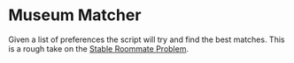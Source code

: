 # Museum Matcher

Given a list of preferences the script will try and find the best matches.
This is a rough take on the [Stable Roommate Problem](https://en.wikipedia.org/wiki/Stable_roommates_problem).
